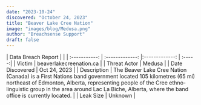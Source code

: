 ```yaml
---
date: "2023-10-24"
discovered: "October 24, 2023"
title: "Beaver Lake Cree Nation"
image: "images/blog/Medusa.png"
author: "Breachsense Support"
draft: false
---
```


| Data Breach Report           |              | 
| :-----------: | :-------------:     |:-------------:    | :-----:|
| Victim      | beaverlakecreenation.ca      | 
| Threat Actor      | Medusa      | 
| Date Discovered      | Oct 24, 2023      | 
| Description      | The Beaver Lake Cree Nation (Canada) is a First Nations band government located 105 kilometres (65 mi) northeast of Edmonton, Alberta, representing people of the Cree ethno-linguistic group in the area around Lac La Biche, Alberta, where the band office is currently located.      | 
| Leak Size      | Unknown      | 


